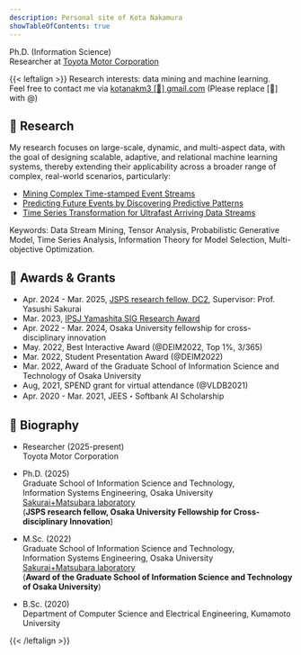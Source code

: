 ```yaml
---
description: Personal site of Kota Nakamura
showTableOfContents: true
---
```


<!-- {{< lead >}}
{{< /lead >}} -->
Ph.D. (Information Science)  
Researcher at [Toyota Motor Corporation](https://www.toyota-tokyo.tech/en/)
<!-- I'm a Ph.D. student at [Sakurai+Matsubara laboratory](https://www.dm.sanken.osaka-u.ac.jp/), [Osaka University](https://www.osaka-u.ac.jp/en). 
I'm also working as a project researcher at [SANKEN](https://www.sanken.osaka-u.ac.jp/en/) (The Institute of Scientific and Industrial Research at Osaka Univ.). -->

{{< leftalign >}}
Research interests: data mining and machine learning. \
Feel free to contact me via <u>kotanakm3 [🦉] gmail.com</u> (Please replace [🦉] with @)
<!-- **Personal Information.**
I am a Ph.D. student at [Osaka University](https://www.osaka-u.ac.jp/en), Japan.
My research interests include complex time series analysis, data stream mining, and scalable machine learning.  -->
<!-- My research interests are time-series data mining, pattern mining and data stream mining. -->
<!-- <br> -->

## 📝 Research
My research focuses on large-scale, dynamic, and multi-aspect data, 
with the goal of designing scalable, adaptive, and relational machine learning systems, 
thereby extending their applicability 
across a broader range of complex, real-world scenarios, particularly:
- [Mining Complex Time-stamped Event Streams](./research#re1)
- [Predicting Future Events by Discovering Predictive Patterns](./research#re2)
- [Time Series Transformation for Ultrafast Arriving Data Streams](./research#re3)

Keywords: Data Stream Mining, Tensor Analysis, Probabilistic Generative Model, 
Time Series Analysis, Information Theory for Model Selection, Multi-objective Optimization.
<!-- I'm interested in large-scale, dynamic, and multi-aspect data,
for which, my research aims to make machine learning systems
scalable, adaptive, relational, and 
then applicable to a wider variety of real-world contexts, particularly: -->
<!-- centers on -->

## 👑 Awards & Grants 
- Apr. 2024 - Mar. 2025, [JSPS research fellow, DC2](https://kaken.nii.ac.jp/en/grant/KAKENHI-PROJECT-24KJ1615/), 
Supervisor: Prof. Yasushi Sakurai
- Mar. 2023, [IPSJ Yamashita SIG Research Award](https://www.ipsj.or.jp/award/yamashita.html)
- Apr. 2022 - Mar. 2024, Osaka University fellowship for cross-disciplinary innovation 
- May. 2022, Best Interactive Award (@DEIM2022, Top 1%, 3/365)
- Mar. 2022, Student Presentation Award (@DEIM2022)
- Mar. 2022, Award of the Graduate School of Information Science and Technology of Osaka University
- Aug, 2021, SPEND grant for virtual attendance (@VLDB2021)
- Apr. 2020 - Mar. 2021, JEES・Softbank AI Scholarship
<!-- (7,500,000 JPY) -->
<!-- - Jul. 2022, JASSO Repayment Exemption -->


## 🧐 Biography
- Researcher (2025-present)\
Toyota Motor Corporation

- Ph.D. (2025)  
Graduate School of Information Science and Technology,  
Information Systems Engineering, Osaka University \
[Sakurai+Matsubara laboratory](https://www.dm.sanken.osaka-u.ac.jp/)\
(**JSPS research fellow, Osaka University Fellowship for Cross-disciplinary Innovation**)

<!-- [Osaka University](https://www.ist.osaka-u.ac.jp/english/research/majors/ise/)   -->

- M.Sc. (2022)  
Graduate School of Information Science and Technology,  
Information Systems Engineering, Osaka University \
[Sakurai+Matsubara laboratory](https://www.dm.sanken.osaka-u.ac.jp/)\
(**Award of the Graduate School of Information Science and Technology of Osaka University**)
<!-- [Osaka University](https://www.ist.osaka-u.ac.jp/english/research/majors/ise/)   -->

- B.Sc. (2020)  
Department of Computer Science and Electrical Engineering, Kumamoto University
<!-- [Kumamoto University](http://www.cs.kumamoto-u.ac.jp/eng.html) -->

<!-- ## 🛫 Upcoming Travels
Feel free to contact me 😊
- Nov 4-7: Omiya (@IBIS)
 -->

{{< /leftalign >}}

<!-- 
{{< button href="#aboutsss" target="_self" >}}
More about me
{{< /button >}} -->
<!-- </div> -->
<!-- <a name="aboutsss"></a> -->
<!-- \
{{< button href="ja/about" target="_self" >}}
Japanese page
{{< /button >}} -->

<!-- ## Selected Recent Publications -->
